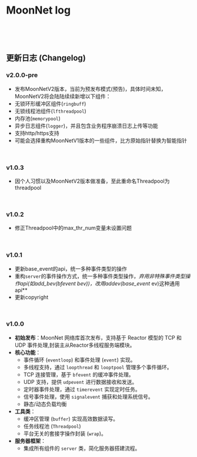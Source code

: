 # MoonNet log

​	

​	

## 更新日志 (Changelog)

### v2.0.0-pre

- 发布MoonNetV2版本，当前为预发布模式(预告)，具体时间未知，MoonNetV2将会陆陆续续新增以下组件：
- 无锁环形缓冲区组件(`ringbuff`)
- 无锁线程池组件(`lfthreadpool`)
- 内存池(`memorypool`)
- 异步日志组件(`logger`)，并且包含业务程序崩溃日志上传等功能
- 支持http/https支持
- 可能会选择重构MoonNetV1版本的一些组件，比方原始指针替换为智能指针

​	

### v1.0.3

- 因个人习惯以及MoonNetV2版本做准备，至此重命名Threadpool为threadpool

​	

### v1.0.2

- 修正Threadpool中的max_thr_num变量未设置问题

​	

### v1.0.1

- 更新base_event的api，统一多种事件类型的操作
- 重构`server`的事件操作方式，统一多种事件类型操作，**弃用非特殊事件类型操作api(如add_bev(bfevent* bev))，改用addev(base_event* ev)这种通用api**
- 更新copyright

​	

### v1.0.0

- **初始发布**：MoonNet 网络库首次发布，支持基于 Reactor 模型的 TCP 和 UDP 事件处理,封装主从Reactor多线程服务端模块。
- **核心功能**：
  - 事件循环 (`eventloop`) 和事件处理 (`event`) 实现。
  - 多线程支持，通过 `loopthread` 和 `looptpool` 管理多个事件循环。
  - TCP 连接管理，基于 `bfevent` 的缓冲事件处理。
  - UDP 支持，提供 `udpevent` 进行数据接收和发送。
  - 定时器事件处理，通过 `timerevent` 实现定时任务。
  - 信号事件处理，使用 `signalevent` 捕获和处理系统信号。
  - 静态/动态负载均衡
- **工具类**：
  - 缓冲区管理 (`buffer`) 实现高效数据读写。
  - 任务线程池 (`Threadpool`)
  - 平台无关的套接字操作封装 (`wrap`)。
- **服务器框架**：
  - 集成所有组件的 `server` 类，简化服务器搭建流程。

